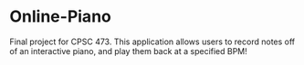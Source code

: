 # Online-Piano
Final project for CPSC 473. This application allows users to record notes off of an interactive piano, and play them back at a specified BPM!
